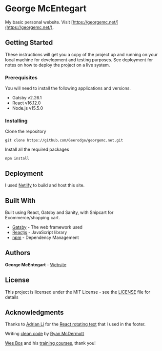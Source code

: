 # George McEntegart

My basic personal website. Visit [https://georgemc.net/](https://georgemc.net/).

## Getting Started

These instructions will get you a copy of the project up and running on your local machine for development and testing purposes. See deployment for notes on how to deploy the project on a live system.

### Prerequisites

You will need to install the following applications and versions.

* Gatsby v2.26.1
* React v16.12.0
* Node.js v15.5.0

### Installing

Clone the repository

```
git clone https://github.com/Geerodge/georgemc.net.git
```

Install all the required packages

```
npm install
```

## Deployment

I used [Netlify](https://www.netlify.com) to build and host this site.

## Built With

Built using React, Gatsby and Sanity, with Snipcart for Ecommerce/shopping cart.

* [Gatsby](https://www.gatsbyjs.com/) - The web framework used
* [Reactjs](https://reactjs.org/) - JavaScript library
* [npm](https://www.npmjs.com/) - Dependency Management

## Authors

**George McEntegart** - [Website](https://georgemc.net/)

## License

This project is licensed under the MIT License - see the [LICENSE](LICENSE) file for details


## Acknowledgments

Thanks to [Adrian Li](https://github.com/adrianmcli) for the [React rotating text](https://github.com/adrianmcli/react-rotating-text) that I used in the footer.

Writing [clean code](https://github.com/ryanmcdermott/clean-code-javascript) by [Ryan McDermott](https://github.com/ryanmcdermott)

[Wes Bos](https://twitter.com/wesbos) and his [training courses](https://wesbos.com/courses), thank you!
